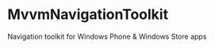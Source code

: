MvvmNavigationToolkit
=====================

Navigation toolkit for Windows Phone &amp; Windows Store apps

